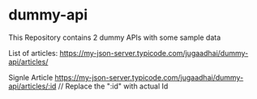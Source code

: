 # dummy-api
This Repository contains 2 dummy APIs with some sample data

List of articles:
https://my-json-server.typicode.com/jugaadhai/dummy-api/articles/

Signle Article
https://my-json-server.typicode.com/jugaadhai/dummy-api/articles/:id
// Replace the ":id" with actual Id
